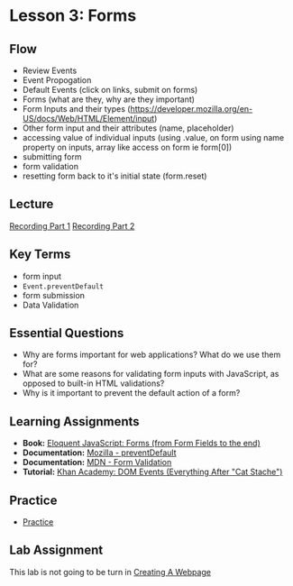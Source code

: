 # Lesson 3: Forms

## Flow

- Review Events
- Event Propogation
- Default Events (click on links, submit on forms)
- Forms (what are they, why are they important)
- Form Inputs and their types (https://developer.mozilla.org/en-US/docs/Web/HTML/Element/input)
- Other form input and their attributes (name, placeholder)
- accessing value of individual inputs (using .value, on form using name property on inputs, array like access on form ie form[0])
- submitting form
- form validation
- resetting form back to it's initial state (form.reset)

## Lecture

[Recording Part 1](https://us02web.zoom.us/rec/share/eSltVLXbkksY4xYGgPnfTuE5DQQfwIYiYSj8-Gz3Bv8WH5G4nQYDeOw85_-wA87A.fdMREAeHv8n3QD8t)
[Recording Part 2](https://us02web.zoom.us/rec/share/5pSxu5cdm0tYJBoEPsh5PcPmL1tusXhfn9NKHITaHeXcQiSHUIketho7FPnhBfus.zp4Lf1ltWuTbA7Q8)

## Key Terms

- form input
- `Event.preventDefault`
- form submission
- Data Validation

## Essential Questions

- Why are forms important for web applications? What do we use them for?
- What are some reasons for validating form inputs with JavaScript, as opposed to built-in HTML validations?
- Why is it important to prevent the default action of a form?

## Learning Assignments

- **Book:** [Eloquent JavaScript: Forms (from Form Fields to the end)](https://eloquentjavascript.net/18_http.html#h_H222GOgM6T)
- **Documentation:** [Mozilla - preventDefault](https://developer.mozilla.org/en-US/docs/Web/API/Event/preventDefault)
- **Documentation:** [MDN - Form Validation](https://developer.mozilla.org/en-US/docs/Learn/Forms/Form_validation)
- **Tutorial:** [Khan Academy: DOM Events (Everything After "Cat Stache")](https://www.khanacademy.org/computing/computer-programming/html-css-js/html-js-dom-events#html-js-dom-events)

## Practice

- [Practice](./practice)

## Lab Assignment

This lab is not going to be turn in
[Creating A Webpage](https://classroom.github.com/a/ai2J3rgh)
